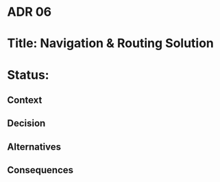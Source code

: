 # ADR 06
# Title: Navigation & Routing Solution
# Status:

## Context

## Decision

## Alternatives

## Consequences